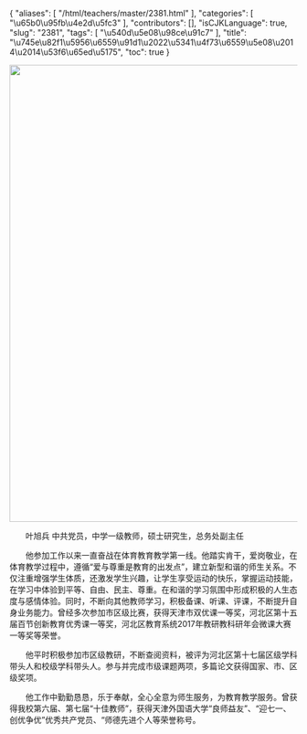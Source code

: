 {
    "aliases": [
        "/html/teachers/master/2381.html"
    ],
    "categories": [
        "\u65b0\u95fb\u4e2d\u5fc3"
    ],
    "contributors": [],
    "isCJKLanguage": true,
    "slug": "2381",
    "tags": [
        "\u540d\u5e08\u98ce\u91c7"
    ],
    "title": "\u745e\u82f1\u5956\u6559\u91d1\u2022\u5341\u4f73\u6559\u5e08\u2014\u2014\u53f6\u65ed\u5175",
    "toc": true
}


<img
    src="https://cdn.tfls.online/mirror/full/f3178353458ad79ff739b37a32666cfb0ee24053.jpg"
    style="display:block;margin-left:auto;margin-right:auto;"
    decoding="async"
    fetchpriority="auto"
    loading="lazy"
    height="800"
    width="600"
/>




  





  叶旭兵 中共党员，中学一级教师，硕士研究生，总务处副主任




  他参加工作以来一直奋战在体育教育教学第一线。他踏实肯干，爱岗敬业，在体育教学过程中，遵循“爱与尊重是教育的出发点”，建立新型和谐的师生关系。不仅注重增强学生体质，还激发学生兴趣，让学生享受运动的快乐，掌握运动技能，在学习中体验到平等、自由、民主、尊重。在和谐的学习氛围中形成积极的人生态度与感情体验。同时，不断向其他教师学习，积极备课、听课、评课，不断提升自身业务能力。曾经多次参加市区级比赛，获得天津市双优课一等奖，河北区第十五届百节创新教育优秀课一等奖，河北区教育系统2017年教研教科研年会微课大赛一等奖等荣誉。




  他平时积极参加市区级教研，不断查阅资料，被评为河北区第十七届区级学科带头人和校级学科带头人。参与并完成市级课题两项，多篇论文获得国家、市、区级奖项。




  他工作中勤勤恳恳，乐于奉献，全心全意为师生服务，为教育教学服务。曾获得我校第六届、第七届“十佳教师”，获得天津外国语大学“良师益友”、“迎七一、创优争优”优秀共产党员、“师德先进个人等荣誉称号。



